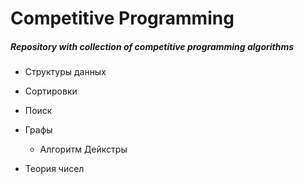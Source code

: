 # Competitive Programming

##### Repository with collection of competitive programming algorithms

- Структуры данных

- Сортировки 

- Поиск

- Графы
  - Алгоритм Дейкстры

- Теория чисел
